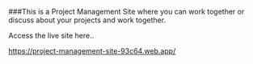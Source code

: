 ###This is a Project Management Site where you can work together or discuss about your projects and work together.

Access the live site here..

https://project-management-site-93c64.web.app/